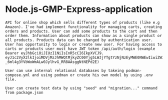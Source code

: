 # Node.js-GMP-Express-application

    API for online shop which sells different types of products (like e.g Amazon). I've had implement functionality for managing carts, creating orders and products. User can add some products to the cart and then order them. Information about products can show as a single product or all products. Products data can be changed by authentication user. User has opportunity to login or create new user. For having access to carts or products user must have JWT token /api/auth/login (example 
    Bearer eyJhbGciOiJIUzI1NiIsInR5cCI6IkpXVCJ9. eyJ1c2VyX2lkIjoiMDVjMzJhMWQtMjkyZC00Yjg5LWJjYTgtYzNjNzEyMWE0NWEwIiwiZW1haWwiOiJhbmZpc2Euam9uZXNAZXBhbS5jb20iLCJyb2xlIjoidXNlciIsImlhdCI6MTczMjcyNTAyMywiZXhwIjoxNzMyNzMyMfIzfQ.i-_6ml4g3YVbWoWmALw0JylhvG_RR8AAsggNtNEPd2E)

    User can use internal relational databases by takeing podman-compose.yml and using podman or create his own model by using .env file.

    User can create test data by using "seed" and "migration..." command from package.json

    

